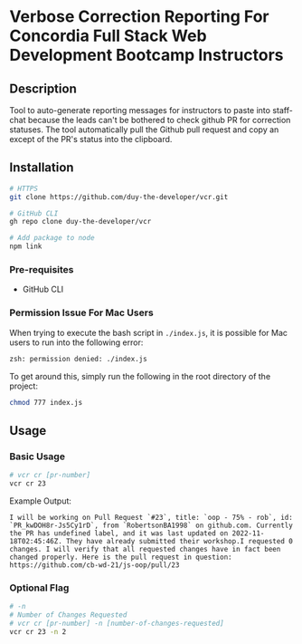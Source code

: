 # Verbose Correction Reporting For Concordia Full Stack Web Development Bootcamp Instructors

## Description

Tool to auto-generate reporting messages for instructors to paste into staff-chat because the leads can't be bothered to check github PR for correction statuses. The tool automatically pull the Github pull request and copy an except of the PR's status into the clipboard.

## Installation

```bash
# HTTPS
git clone https://github.com/duy-the-developer/vcr.git

# GitHub CLI
gh repo clone duy-the-developer/vcr

# Add package to node
npm link
```

### Pre-requisites

- GitHub CLI

### Permission Issue For Mac Users

When trying to execute the bash script in `./index.js`, it is possible for Mac users to run into the following error:

```bash
zsh: permission denied: ./index.js
```

To get around this, simply run the following in the root directory of the project:

```bash
chmod 777 index.js
```

## Usage

### Basic Usage

```bash
# vcr cr [pr-number]
vcr cr 23
```

Example Output:

```
I will be working on Pull Request `#23`, title: `oop - 75% - rob`, id: `PR_kwDOH8r-Js5Cy1rD`, from `RobertsonBA1998` on github.com. Currently the PR has undefined label, and it was last updated on 2022-11-18T02:45:46Z. They have already submitted their workshop.I requested 0 changes. I will verify that all requested changes have in fact been changed properly. Here is the pull request in question: https://github.com/cb-wd-21/js-oop/pull/23
```

### Optional Flag

```bash
# -n
# Number of Changes Requested
# vcr cr [pr-number] -n [number-of-changes-requested]
vcr cr 23 -n 2
```
